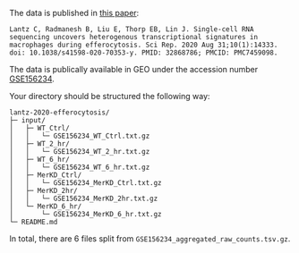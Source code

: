 The data is published in [this paper](https://doi.org/10.1038/s41598-020-70353-y):

```
Lantz C, Radmanesh B, Liu E, Thorp EB, Lin J. Single-cell RNA sequencing uncovers heterogenous transcriptional signatures in macrophages during efferocytosis. Sci Rep. 2020 Aug 31;10(1):14333. doi: 10.1038/s41598-020-70353-y. PMID: 32868786; PMCID: PMC7459098.
```
The data is publically available in GEO under the accession number [GSE156234](https://www.ncbi.nlm.nih.gov/geo/query/acc.cgi?acc=GSE156234).

Your directory should be structured the following way:

```
lantz-2020-efferocytosis/
├─ input/
│   ├─ WT_Ctrl/
│   │   └─ GSE156234_WT_Ctrl.txt.gz
│   ├─ WT_2_hr/
│   │   └─ GSE156234_WT_2_hr.txt.gz
│   ├─ WT_6_hr/
│   │   └─ GSE156234_WT_6_hr.txt.gz
│   ├─ MerKD_Ctrl/
│   │   └─ GSE156234_MerKD_Ctrl.txt.gz
│   ├─ MerKD_2hr/
│   │   └─ GSE156234_MerKD_2hr.txt.gz
│   └─ MerKD_6_hr/
│       └─ GSE156234_MerKD_6_hr.txt.gz
└─ README.md
```
In total, there are 6 files split from `GSE156234_aggregated_raw_counts.tsv.gz`.